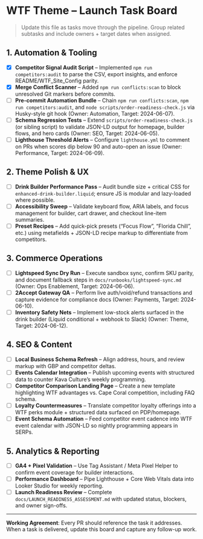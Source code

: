 # WTF Theme – Launch Task Board

> Update this file as tasks move through the pipeline. Group related subtasks and include owners + target dates when assigned.

## 1. Automation & Tooling
- [x] **Competitor Signal Audit Script** – Implemented `npm run competitors:audit` to parse the CSV, export insights, and enforce README/WTF_Site_Config parity.
- [x] **Merge Conflict Scanner** – Added `npm run conflicts:scan` to block unresolved Git markers before commits.
- [ ] **Pre-commit Automation Bundle** – Chain `npm run conflicts:scan`, `npm run competitors:audit`, and `node scripts/order-readiness-check.js` via Husky-style git hook (Owner: Automation, Target: 2024-06-07).
- [ ] **Schema Regression Tests** – Extend `scripts/order-readiness-check.js` (or sibling script) to validate JSON-LD output for homepage, builder flows, and hero cards (Owner: SEO, Target: 2024-06-05).
- [ ] **Lighthouse Threshold Alerts** – Configure `lighthouse.yml` to comment on PRs when scores dip below 90 and auto-open an issue (Owner: Performance, Target: 2024-06-09).

## 2. Theme Polish & UX
- [ ] **Drink Builder Performance Pass** – Audit bundle size + critical CSS for `enhanced-drink-builder.liquid`; ensure JS is modular and lazy-loaded where possible.
- [ ] **Accessibility Sweep** – Validate keyboard flow, ARIA labels, and focus management for builder, cart drawer, and checkout line-item summaries.
- [ ] **Preset Recipes** – Add quick-pick presets (“Focus Flow”, “Florida Chill”, etc.) using metafields + JSON-LD recipe markup to differentiate from competitors.

## 3. Commerce Operations
- [ ] **Lightspeed Sync Dry Run** – Execute sandbox sync, confirm SKU parity, and document fallback steps in `docs/runbooks/lightspeed-sync.md` (Owner: Ops Enablement, Target: 2024-06-06).
- [ ] **2Accept Gateway QA** – Perform live auth/void/refund transactions and capture evidence for compliance docs (Owner: Payments, Target: 2024-06-10).
- [ ] **Inventory Safety Nets** – Implement low-stock alerts surfaced in the drink builder (Liquid conditional + webhook to Slack) (Owner: Theme, Target: 2024-06-12).

## 4. SEO & Content
- [ ] **Local Business Schema Refresh** – Align address, hours, and review markup with GBP and competitor deltas.
- [ ] **Events Calendar Integration** – Publish upcoming events with structured data to counter Kava Culture’s weekly programming.
- [ ] **Competitor Comparison Landing Page** – Create a new template highlighting WTF advantages vs. Cape Coral competition, including FAQ schema.
- [ ] **Loyalty Countermeasures** – Translate competitor loyalty offerings into a WTF perks module + structured data surfaced on PDP/homepage.
- [ ] **Event Schema Automation** – Feed competitor event cadence into WTF event calendar with JSON-LD so nightly programming appears in SERPs.

## 5. Analytics & Reporting
- [ ] **GA4 + Pixel Validation** – Use Tag Assistant / Meta Pixel Helper to confirm event coverage for builder interactions.
- [ ] **Performance Dashboard** – Pipe Lighthouse + Core Web Vitals data into Looker Studio for weekly reporting.
- [ ] **Launch Readiness Review** – Complete `docs/LAUNCH_READINESS_ASSESSMENT.md` with updated status, blockers, and owner sign-offs.

---
**Working Agreement**: Every PR should reference the task it addresses. When a task is delivered, update this board and capture any follow-up work.